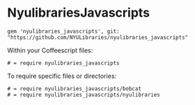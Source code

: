 # NyulibrariesJavascripts

```
gem 'nyulibraries_javascripts', git: "https://github.com/NYULibraries/nyulibraries_javascripts"
```

Within your Coffeescript files:

```
# = require nyulibraries_javascripts
```

To require specific files or directories:

```
# = require nyulibraries_javascripts/bobcat
# = require nyulibraries_javascripts/nyulibraries
```
